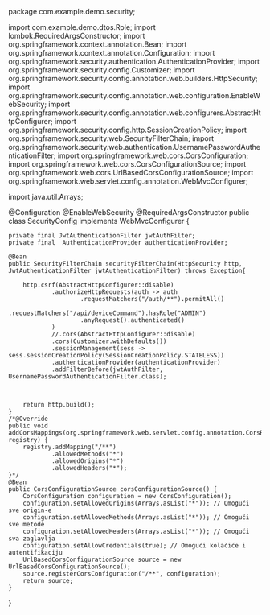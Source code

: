 package com.example.demo.security;

import com.example.demo.dtos.Role;
import lombok.RequiredArgsConstructor;
import org.springframework.context.annotation.Bean;
import org.springframework.context.annotation.Configuration;
import org.springframework.security.authentication.AuthenticationProvider;
import org.springframework.security.config.Customizer;
import org.springframework.security.config.annotation.web.builders.HttpSecurity;
import org.springframework.security.config.annotation.web.configuration.EnableWebSecurity;
import org.springframework.security.config.annotation.web.configurers.AbstractHttpConfigurer;
import org.springframework.security.config.http.SessionCreationPolicy;
import org.springframework.security.web.SecurityFilterChain;
import org.springframework.security.web.authentication.UsernamePasswordAuthenticationFilter;
import org.springframework.web.cors.CorsConfiguration;
import org.springframework.web.cors.CorsConfigurationSource;
import org.springframework.web.cors.UrlBasedCorsConfigurationSource;
import org.springframework.web.servlet.config.annotation.WebMvcConfigurer;

import java.util.Arrays;

@Configuration
@EnableWebSecurity
@RequiredArgsConstructor
public class SecurityConfig implements WebMvcConfigurer {

    private final JwtAuthenticationFilter jwtAuthFilter;
    private final  AuthenticationProvider authenticationProvider;

    @Bean
    public SecurityFilterChain securityFilterChain(HttpSecurity http, JwtAuthenticationFilter jwtAuthenticationFilter) throws Exception{

        http.csrf(AbstractHttpConfigurer::disable)
                .authorizeHttpRequests(auth -> auth
                        .requestMatchers("/auth/**").permitAll()
                        .requestMatchers("/api/deviceCommand").hasRole("ADMIN")
                        .anyRequest().authenticated()
                )
                //.cors(AbstractHttpConfigurer::disable)
                .cors(Customizer.withDefaults())
                .sessionManagement(sess -> sess.sessionCreationPolicy(SessionCreationPolicy.STATELESS))
                .authenticationProvider(authenticationProvider)
                .addFilterBefore(jwtAuthFilter, UsernamePasswordAuthenticationFilter.class);



        return http.build();
    }
    /*@Override
    public void addCorsMappings(org.springframework.web.servlet.config.annotation.CorsRegistry registry) {
        registry.addMapping("/**")
                .allowedMethods("*")
                .allowedOrigins("*")
                .allowedHeaders("*");
    }*/
    @Bean
    public CorsConfigurationSource corsConfigurationSource() {
        CorsConfiguration configuration = new CorsConfiguration();
        configuration.setAllowedOrigins(Arrays.asList("*")); // Omogući sve origin-e
        configuration.setAllowedMethods(Arrays.asList("*")); // Omogući sve metode
        configuration.setAllowedHeaders(Arrays.asList("*")); // Omogući sva zaglavlja
        configuration.setAllowCredentials(true); // Omogući kolačiće i autentifikaciju
        UrlBasedCorsConfigurationSource source = new UrlBasedCorsConfigurationSource();
        source.registerCorsConfiguration("/**", configuration);
        return source;
    }

}
